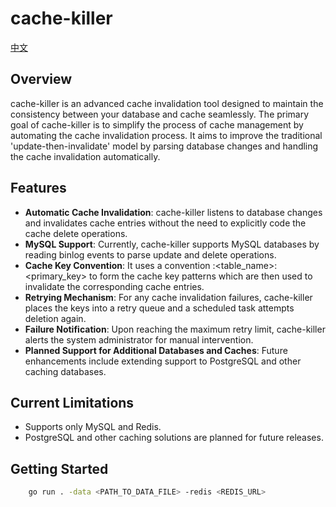 # cache-killer

[中文](README_ZH.md)

## Overview

cache-killer is an advanced cache invalidation tool designed to maintain the consistency between your database and cache seamlessly. The primary goal of cache-killer is to simplify the process of cache management by automating the cache invalidation process. It aims to improve the traditional 'update-then-invalidate' model by parsing database changes and handling the cache invalidation automatically.

## Features

- **Automatic Cache Invalidation**: cache-killer listens to database changes and invalidates cache entries without the need to explicitly code the cache delete operations.
- **MySQL Support**: Currently, cache-killer supports MySQL databases by reading binlog events to parse update and delete operations.
- **Cache Key Convention**: It uses a convention <schema>:<table_name>:<primary_key> to form the cache key patterns which are then used to invalidate the corresponding cache entries.
- **Retrying Mechanism**: For any cache invalidation failures, cache-killer places the keys into a retry queue and a scheduled task attempts deletion again.
- **Failure Notification**: Upon reaching the maximum retry limit, cache-killer alerts the system administrator for manual intervention.
- **Planned Support for Additional Databases and Caches**: Future enhancements include extending support to PostgreSQL and other caching databases.

## Current Limitations

- Supports only MySQL and Redis.
- PostgreSQL and other caching solutions are planned for future releases.

## Getting Started

```bash
    go run . -data <PATH_TO_DATA_FILE> -redis <REDIS_URL>
```
